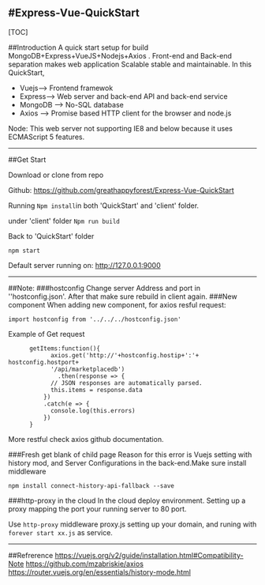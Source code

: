 #Express-Vue-QuickStart
-------------------------




[TOC]


##Introduction
A quick start setup for build MongoDB+Express+VueJS+Nodejs+Axios . Front-end and Back-end separation makes web application Scalable stable and maintainable. In this QuickStart, 
* Vuejs-->  Frontend  framewok
* Express-->  Web server and back-end API and  back-end service 
* MongoDB --> No-SQL database
* Axios --> Promise based HTTP client for the browser and node.js

Node: This web server not supporting IE8 and below because it uses ECMAScript 5 features. 



-----
##Get Start

Download or clone from repo

Github: https://github.com/greathappyforest/Express-Vue-QuickStart

Running ``` Npm install ```in both 'QuickStart' and 'client' folder. 

under 'client' folder
```Npm run build ```

Back to 'QuickStart' folder

```npm start```

Default server running on: http://127.0.0.1:9000

---
##Note:
###hostconfig
Change server Address and port in ''hostconfig.json'. After that make sure rebuild in client again.
###New component
When adding new component, for axios resful request:
```
import hostconfig from '../../../hostconfig.json'
```

Example of Get request
```
      getItems:function(){
	        axios.get('http://'+hostconfig.hostip+':'+ hostconfig.hostport+
	        '/api/marketplacedb')
	          .then(response => {
            // JSON responses are automatically parsed.
            this.items = response.data
          })
          .catch(e => {
            console.log(this.errors)
          })
      }
```
More restful check axios github documentation.

###Fresh get blank of child page
Reason for this error is Vuejs setting with history mod, and Server Configurations in the back-end.Make sure install middleware 
```
npm install connect-history-api-fallback --save
```
###http-proxy in the cloud
In the cloud deploy environment. Setting up a proxy mapping the port your running server to 80 port.

Use ```http-proxy``` middleware 
proxy.js setting up your domain, and runing with ```forever start xx.js``` as service.


-----
##Refrerence 
https://vuejs.org/v2/guide/installation.html#Compatibility-Note
https://github.com/mzabriskie/axios
https://router.vuejs.org/en/essentials/history-mode.html
